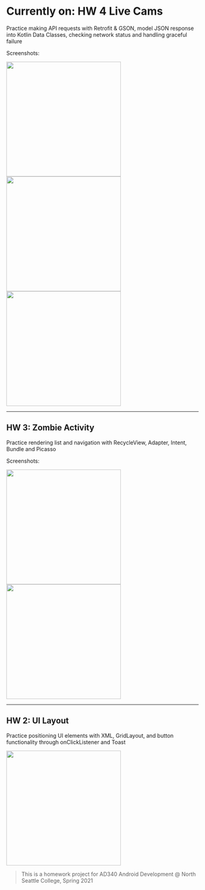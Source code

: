 # Currently on: HW 4 Live Cams

Practice making API requests with Retrofit & GSON, model JSON response into Kotlin Data Classes, checking network status and handling graceful failure

Screenshots:

<img src="screenshots/traffic-cams.png" width="300xp"/>
<img src="screenshots/traffic-loading.png" width="300px" />
<img src="screenshots/traffic-no-connection.png" width="300px" />

---------

## HW 3: Zombie Activity

Practice rendering list and navigation with RecycleView, Adapter, Intent, Bundle and Picasso

Screenshots:  

<img src="screenshots/movie-list.png" width="300px" />
<img src="screenshots/movie-details.png" width="300px" />

---------

## HW 2: UI Layout

Practice positioning UI elements with XML, GridLayout, and button functionality through onClickListener and Toast

<img src="screenshots/main.png" width="300px" />

> This is a homework project for AD340 Android Development @ North Seattle College, Spring 2021
